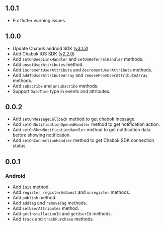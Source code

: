 ## 1.0.1
- Fix flutter warning issues.

## 1.0.0
- Update Chabok android SDK ([v3.1.3](https://github.com/chabok-io/chabok-client-android/releases/tag/v3.1.3))
- Add Chabok iOS SDK ([v2.2.0](https://github.com/chabok-io/chabok-client-ios/releases/tag/v2.2.0))
- Add `setOnDeepLinkHandler` and `setOnReferralHandler` methods.
- Add `unsetUserAttributes` method.
- Add `incrementUserAttribute` and `decrementUserAttribute` methods.
- Add `addToUserAttributeArray` and `removeFromUserAttributeArray` methods.
- Add `subscribe` and `unsubscribe` methods.
- Support `DateTime` type in events and attributes.

## 0.0.2
- Add `setOnMessageCallback` method to get chabok message.
- Add `setOnNotificationOpenedHandler` method to get notification action.
- Add `setOnShowNotificationHandler` method to get notification data before showing notification. 
- Add `setOnConnectionHandler` method to get Chabok SDK connection status.

## 0.0.1

### Android

- Add `init` method. 
- Add `register`, `registerAsGuest` and `unregister` methods.
- Add `publish` method.
- Add `addTag` and `removeTag` methods.
- Add `setUserAttributes` method.
- Add `getInstallationId` and `getUserId` methods.
- Add `track` and `trackPurchase` methods.
